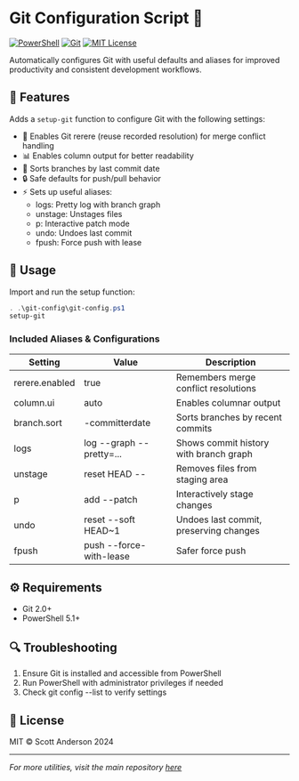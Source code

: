# Git Configuration Script 🌿

[![PowerShell](https://img.shields.io/badge/PowerShell-5.1+-blue.svg)](https://github.com/PowerShell/PowerShell)
[![Git](https://img.shields.io/badge/Git-2.0+-orange.svg)](https://git-scm.com/)
[![MIT License](https://img.shields.io/badge/License-MIT-yellow.svg)](https://opensource.org/licenses/MIT)

Automatically configures Git with useful defaults and aliases for improved productivity and consistent development workflows.

## 📌 Features

Adds a `setup-git` function to configure Git with the following settings:

- 🔄 Enables Git rerere (reuse recorded resolution) for merge conflict handling
- 📊 Enables column output for better readability
- 📅 Sorts branches by last commit date
- 🔒 Safe defaults for push/pull behavior
- ⚡ Sets up useful aliases:
  - logs: Pretty log with branch graph
  - unstage: Unstages files
  - p: Interactive patch mode
  - undo: Undoes last commit
  - fpush: Force push with lease

## 🚀 Usage

Import and run the setup function:

```powershell
. .\git-config\git-config.ps1
setup-git
```

### Included Aliases & Configurations

| Setting | Value | Description |
|---------|-------|-------------|
| rerere.enabled | true | Remembers merge conflict resolutions |
| column.ui | auto | Enables columnar output |
| branch.sort | -committerdate | Sorts branches by recent commits |
| logs | log --graph --pretty=... | Shows commit history with branch graph |
| unstage | reset HEAD -- | Removes files from staging area |
| p | add --patch | Interactively stage changes |
| undo | reset --soft HEAD~1 | Undoes last commit, preserving changes |
| fpush | push --force-with-lease | Safer force push |

## ⚙️ Requirements

- Git 2.0+
- PowerShell 5.1+

## 🔍 Troubleshooting

1. Ensure Git is installed and accessible from PowerShell
2. Run PowerShell with administrator privileges if needed
3. Check git config --list to verify settings

## 📝 License

MIT © Scott Anderson 2024

---
*For more utilities, visit the main repository [here](../README.md)*